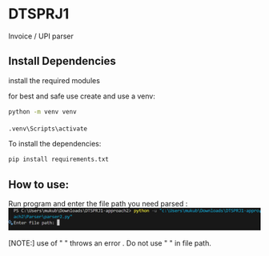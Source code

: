 # DTSPRJ1
Invoice / UPI parser

## Install Dependencies
install the required modules

for best and safe use create and use a venv:
```bash
python -m venv venv

.venv\Scripts\activate
```
To install the dependencies:
```bash
pip install requirements.txt
```
## How to use:
Run program and enter the file path you need parsed :
![App Screenshot](readme-assets/program_use_screenshot-1.png)

[NOTE:] use of " " throws an error . Do not use " " in file path.
